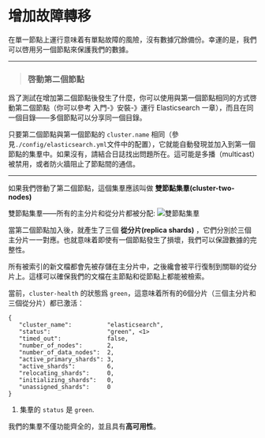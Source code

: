 # 增加故障轉移

在單一節點上運行意味着有單點故障的風險，沒有數據冗餘備份。幸運的是，我們可以啓用另一個節點來保護我們的數據。

****
> ### 啓動第二個節點

爲了測試在增加第二個節點後發生了什麼，你可以使用與第一個節點相同的方式啓動第二個節點（你可以參考 入門-》安裝-》運行 Elasticsearch 一章），而且在同一個目錄——多個節點可以分享同一個目錄。

只要第二個節點與第一個節點的 `cluster.name` 相同（參見`./config/elasticsearch.yml`文件中的配置），它就能自動發現並加入到第一個節點的集羣中。如果沒有，請結合日誌找出問題所在。這可能是多播（multicast）被禁用，或者防火牆阻止了節點間的通信。
****

如果我們啓動了第二個節點，這個集羣應該叫做 **雙節點集羣(cluster-two-nodes)**

雙節點集羣——所有的主分片和從分片都被分配:
![雙節點集羣](../images/02-03_two_nodes.png)

當第二個節點加入後，就產生了三個 **從分片(replica shards)** ，它們分別於三個主分片一一對應。也就意味着即使有一個節點發生了損壞，我們可以保證數據的完整性。

所有被索引的新文檔都會先被存儲在主分片中，之後纔會被平行復制到關聯的從分片上。這樣可以確保我們的文檔在主節點和從節點上都能被檢索。

當前，`cluster-health` 的狀態爲 `green`，這意味着所有的6個分片（三個主分片和三個從分片）都已激活：

```Js
{
   "cluster_name":          "elasticsearch",
   "status":                "green", <1>
   "timed_out":             false,
   "number_of_nodes":       2,
   "number_of_data_nodes":  2,
   "active_primary_shards": 3,
   "active_shards":         6,
   "relocating_shards":     0,
   "initializing_shards":   0,
   "unassigned_shards":     0
}
```

1. 集羣的 `status` 是 `green`.

我們的集羣不僅功能齊全的，並且具有**高可用性**。
